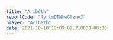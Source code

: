 ```yaml
---
title: "Aribèth"
reportCode: "4yrtmDTNkwGfznvJ"
player: "Aribèth"
date: 2021-10-10T19:09:02.718000+00:00
---
```

